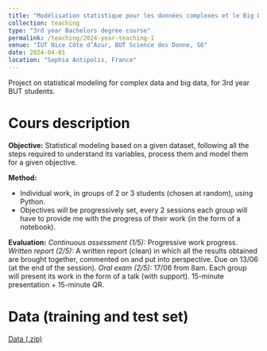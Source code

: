 ```yaml
---
title: "Modélisation statistique pour les données complexes et le Big Data"
collection: teaching
type: "3rd year Bachelors degree course"
permalink: /teaching/2024-year-teaching-1
venue: "IUT Nice Côte d’Azur, BUT Science des Donne, S6"
date: 2024-04-01
location: "Sophia Antipolis, France"
---
```


Project on statistical modeling for complex data and big data, for 3rd year BUT students.

Cours description
======
**Objective:** Statistical modeling based on a given dataset, following all the steps required to understand its variables, process them and model them for a given objective. 

**Method:** 
* Individual work, in groups of 2 or 3 students (chosen at random), using Python.
* Objectives will be progressively set, every 2 sessions each group will have to provide me with the progress of their work (in the form of a notebook).

**Evaluation:**
*Continuous assessment (1/5):* Progressive work progress.
*Written report (2/5):* A written report (clean) in which all the results obtained are brought together, commented on and put into perspective. Due on 13/06 (at the end of the session).
*Oral exam (2/5):* 17/06 from 8am. Each group will present its work in the form of a talk (with support). 15-minute presentation + 15-minute QR.
<!---
[Slides](http://ibalelli.github.io/files/course_material/mod_stat_BUT/Diapo_project.pdf) <br/>
-->

Data (training and test set)
======
[Data (.zip)](http://ibalelli.github.io/files/course_material/mod_stat_BUT/TP1_Histogramme_partie1.ipynb) <br/>



<!---
-->

